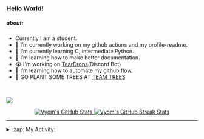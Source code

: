 ### Hello World!

##### about:
- Currently I am a student.
- 🔭 I’m currently working on my github actions and my profile-readme. 
- 🌱 I’m currently learning C, intermediate Python.
- 🌱 I’m learning how to make better documentation.
- 😭 I'm working on [TearDrops](https://github.com/Vyvy-vi/TearDrops)(Discord Bot)
- 🌱 I’m learning how to automate my github flow.
- 🌱 GO PLANT SOME TREES AT [TEAM TREES](https://teamtrees.org/)
<br>

<a href="https://twitter.com/Vyvy_viM"><img target="_blank" src="https://img.shields.io/badge/twitter%20@Vyvy_viM-0D95E8?style=for-the-badge&logo=twitter&logoColor=white"/></a> 
<br>



<p align="center">
<a href="https://github.com/Vyvy-vi/Vyvy-vi">
  <img src="https://profile-readme-git-master.vyvy-vi.vercel.app/api?username=Vyvy-vi&show_icons=true&line_height=27&count_private=true&title_color=ffffff&text_color=c9cacc&icon_color=2bbc8a&bg_color=1d1f21" alt="Vyom's GitHub Stats" />
</a></div>
<a href="https://github.com/DenverCoder1/github-readme-streak-stats">
  <img src="https://readme-stats.herokuapp.com/?user=Vyvy-vi&theme=dark" alt="Vyom's GitHub Streak Stats" />
</a>
</p>


---
<details>
  <summary>:zap: My Activity:</summary>
  
<!--START_SECTION:waka-->
![Profile Views](http://img.shields.io/badge/Profile%20Views-60-blue)

**I'm an Early 🐤** 

```text
🌞 Morning    3 commits      ██░░░░░░░░░░░░░░░░░░░░░░░   7.69% 
🌆 Daytime    17 commits     ███████████░░░░░░░░░░░░░░   43.59% 
🌃 Evening    2 commits      █░░░░░░░░░░░░░░░░░░░░░░░░   5.13% 
🌙 Night      17 commits     ███████████░░░░░░░░░░░░░░   43.59%

```
📅 **I'm Most Productive on Monday** 

```text
Monday       14 commits     █████████░░░░░░░░░░░░░░░░   35.9% 
Tuesday      3 commits      ██░░░░░░░░░░░░░░░░░░░░░░░   7.69% 
Wednesday    1 commits      ░░░░░░░░░░░░░░░░░░░░░░░░░   2.56% 
Thursday     3 commits      ██░░░░░░░░░░░░░░░░░░░░░░░   7.69% 
Friday       0 commits      ░░░░░░░░░░░░░░░░░░░░░░░░░   0.0% 
Saturday     5 commits      ███░░░░░░░░░░░░░░░░░░░░░░   12.82% 
Sunday       13 commits     ████████░░░░░░░░░░░░░░░░░   33.33%

```


📊 **This Week I Spent My Time On** 

```text
🔥 Editors: 
VS Code                  9 hrs 32 mins       ███████████████████░░░░░░   75.89% 
Vim                      3 hrs 1 min         ██████░░░░░░░░░░░░░░░░░░░   24.11%

🐱‍💻 Projects: 
connect_two_apis         5 hrs 56 mins       ███████████░░░░░░░░░░░░░░   47.25% 
lets-troll-ryan          3 hrs 26 mins       ██████░░░░░░░░░░░░░░░░░░░   27.43% 
Automation               1 hr 1 min          ██░░░░░░░░░░░░░░░░░░░░░░░   8.2% 
MLH-BUILD-CHALLENGES     47 mins             █░░░░░░░░░░░░░░░░░░░░░░░░   6.27% 
MLH-bootsrap             28 mins             █░░░░░░░░░░░░░░░░░░░░░░░░   3.78%

💻 Operating System: 
Mac                      12 hrs 34 mins      █████████████████████████   100.0%

```

**I Mostly Code in Python** 

```text
Python                   28 repos            █████████████████░░░░░░░░   70.0% 
SCSS                     2 repos             █░░░░░░░░░░░░░░░░░░░░░░░░   5.0% 
HTML                     2 repos             █░░░░░░░░░░░░░░░░░░░░░░░░   5.0% 
Processing               1 repo              ░░░░░░░░░░░░░░░░░░░░░░░░░   2.5% 
Swift                    1 repo              ░░░░░░░░░░░░░░░░░░░░░░░░░   2.5%

```



<!--END_SECTION:waka-->
</details>




